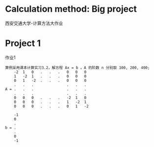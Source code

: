 # Calculation method: Big project
 西安交通大学-计算方法大作业

# Project 1
 作业1

    算例采用课本计算实习3.2，解方程 Ax = b 。A 的阶数 n 分别取 100, 200, 400;
        -2  1   0   .   .   .   0   0   0
        1   -2  1   .   .   .   0   0   0
        0   1   -2  .   .   .   0   0   0
        .   .   .               .   .   .
    A = .   .   .               .   .   .
        .   .   .               .   .   .
        0   0   0   .   .   .   -2  1   0
        0   0   0   .   .   .   1   -2  1
        0   0   0   .   .   .   0   1   -2
    
        -1
        0
        .
    b = .
        .
        0
        -1